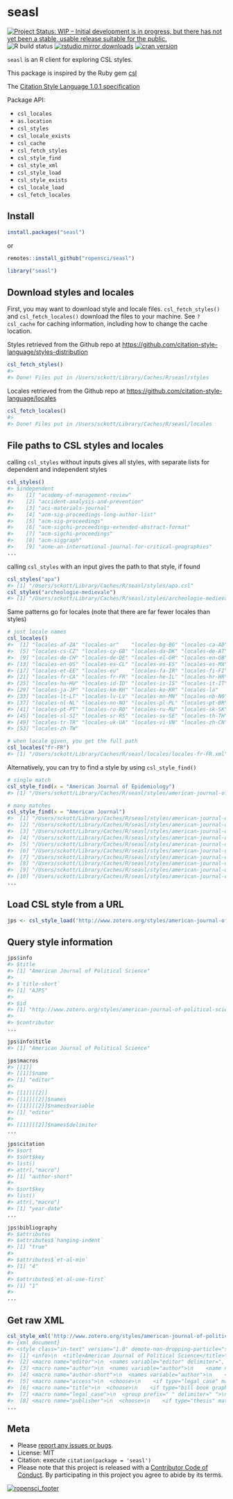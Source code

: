 seasl
=====



[![Project Status: WIP – Initial development is in progress, but there has not yet been a stable, usable release suitable for the public.](https://www.repostatus.org/badges/latest/wip.svg)](https://www.repostatus.org/#wip)
![R build status](https://github.com/ropensci/seasl/workflows/R-CMD-check/badge.svg)
[![rstudio mirror downloads](https://cranlogs.r-pkg.org/badges/seasl?color=C9A115)](https://github.com/metacran/cranlogs.app)
[![cran version](https://www.r-pkg.org/badges/version/seasl)](https://cran.r-project.org/package=seasl)
<!-- [![Build Status](https://travis-ci.org/ropensci/seasl.svg?branch=master)](https://travis-ci.org/ropensci/seasl) -->

`seasl` is an R client for exploring CSL styles.

This package is inspired by the Ruby gem [csl](https://github.com/inukshuk/csl-ruby)

The [Citation Style Language 1.0.1 specification](http://citationstyles.org/downloads/specification.html)

Package API:

 - `csl_locales`
 - `as.location`
 - `csl_styles`
 - `csl_locale_exists`
 - `csl_cache`
 - `csl_fetch_styles`
 - `csl_style_find`
 - `csl_style_xml`
 - `csl_style_load`
 - `csl_style_exists`
 - `csl_locale_load`
 - `csl_fetch_locales`

## Install


```r
install.packages("seasl")
```

or


```r
remotes::install_github("ropensci/seasl")
```


```r
library("seasl")
```

## Download styles and locales

First, you may want to download style and locale files. `csl_fetch_styles()` and `csl_fetch_locales()`
download the files to your machine. See `?csl_cache` for caching information, including
how to change the cache location.

Styles retrieved from the Github repo at <https://github.com/citation-style-language/styles-distribution>


```r
csl_fetch_styles()
#>
#> Done! Files put in /Users/sckott/Library/Caches/R/seasl/styles
```

Locales retrieved from the Github repo at <https://github.com/citation-style-language/locales>


```r
csl_fetch_locales()
#>
#> Done! Files put in /Users/sckott/Library/Caches/R/seasl/locales
```

## File paths to CSL styles and locales

calling `csl_styles` without inputs gives all styles, with separate lists for 
dependent and independent styles


```r
csl_styles()
#> $independent
#>    [1] "academy-of-management-review"                                                                                        
#>    [2] "accident-analysis-and-prevention"                                                                                    
#>    [3] "aci-materials-journal"                                                                                               
#>    [4] "acm-sig-proceedings-long-author-list"                                                                                
#>    [5] "acm-sig-proceedings"                                                                                                 
#>    [6] "acm-sigchi-proceedings-extended-abstract-format"                                                                     
#>    [7] "acm-sigchi-proceedings"                                                                                              
#>    [8] "acm-siggraph"                                                                                                        
#>    [9] "acme-an-international-journal-for-critical-geographies"                                                              
...
```

calling `csl_styles` with an input gives the path to that style, if found


```r
csl_styles("apa")
#> [1] "/Users/sckott/Library/Caches/R/seasl/styles/apa.csl"
csl_styles("archeologie-medievale")
#> [1] "/Users/sckott/Library/Caches/R/seasl/styles/archeologie-medievale.csl"
```

Same patterns go for locales (note that there are far fewer locales than styles)


```r
# just locale names
csl_locales()
#>  [1] "locales-af-ZA" "locales-ar"    "locales-bg-BG" "locales-ca-AD"
#>  [5] "locales-cs-CZ" "locales-cy-GB" "locales-da-DK" "locales-de-AT"
#>  [9] "locales-de-CH" "locales-de-DE" "locales-el-GR" "locales-en-GB"
#> [13] "locales-en-US" "locales-es-CL" "locales-es-ES" "locales-es-MX"
#> [17] "locales-et-EE" "locales-eu"    "locales-fa-IR" "locales-fi-FI"
#> [21] "locales-fr-CA" "locales-fr-FR" "locales-he-IL" "locales-hr-HR"
#> [25] "locales-hu-HU" "locales-id-ID" "locales-is-IS" "locales-it-IT"
#> [29] "locales-ja-JP" "locales-km-KH" "locales-ko-KR" "locales-la"   
#> [33] "locales-lt-LT" "locales-lv-LV" "locales-mn-MN" "locales-nb-NO"
#> [37] "locales-nl-NL" "locales-nn-NO" "locales-pl-PL" "locales-pt-BR"
#> [41] "locales-pt-PT" "locales-ro-RO" "locales-ru-RU" "locales-sk-SK"
#> [45] "locales-sl-SI" "locales-sr-RS" "locales-sv-SE" "locales-th-TH"
#> [49] "locales-tr-TR" "locales-uk-UA" "locales-vi-VN" "locales-zh-CN"
#> [53] "locales-zh-TW"
```


```r
# when locale given, you get the full path
csl_locales("fr-FR")
#> [1] "/Users/sckott/Library/Caches/R/seasl/locales/locales-fr-FR.xml"
```

Alternatively, you can try to find a style by using `csl_style_find()`


```r
# single match
csl_style_find(x = "American Journal of Epidemiology")
#> [1] "/Users/sckott/Library/Caches/R/seasl/styles/american-journal-of-epidemiology.csl"
```


```r
# many matches
csl_style_find(x = "American Journal")
#>  [1] "/Users/sckott/Library/Caches/R/seasl/styles/american-journal-of-agricultural-economics.csl"                                     
#>  [2] "/Users/sckott/Library/Caches/R/seasl/styles/american-journal-of-archaeology.csl"                                                
#>  [3] "/Users/sckott/Library/Caches/R/seasl/styles/american-journal-of-botany.csl"                                                     
#>  [4] "/Users/sckott/Library/Caches/R/seasl/styles/american-journal-of-climate-change.csl"                                             
#>  [5] "/Users/sckott/Library/Caches/R/seasl/styles/american-journal-of-clinical-pathology.csl"                                         
#>  [6] "/Users/sckott/Library/Caches/R/seasl/styles/american-journal-of-enology-and-viticulture.csl"                                    
#>  [7] "/Users/sckott/Library/Caches/R/seasl/styles/american-journal-of-epidemiology.csl"                                               
#>  [8] "/Users/sckott/Library/Caches/R/seasl/styles/american-journal-of-health-behavior.csl"                                            
#>  [9] "/Users/sckott/Library/Caches/R/seasl/styles/american-journal-of-hypertension.csl"                                               
#> [10] "/Users/sckott/Library/Caches/R/seasl/styles/american-journal-of-medical-genetics.csl"                                           
...
```

## Load CSL style from a URL


```r
jps <- csl_style_load('http://www.zotero.org/styles/american-journal-of-political-science')
```

## Query style information


```r
jps$info
#> $title
#> [1] "American Journal of Political Science"
#> 
#> $`title-short`
#> [1] "AJPS"
#> 
#> $id
#> [1] "http://www.zotero.org/styles/american-journal-of-political-science"
#> 
#> $contributor
...
```


```r
jps$info$title
#> [1] "American Journal of Political Science"
```


```r
jps$macros
#> [[1]]
#> [[1]]$name
#> [1] "editor"
#> 
#> [[1]][[2]]
#> [[1]][[2]]$names
#> [[1]][[2]]$names$variable
#> [1] "editor"
#> 
#> [[1]][[2]]$names$delimiter
...
```


```r
jps$citation
#> $sort
#> $sort$key
#> list()
#> attr(,"macro")
#> [1] "author-short"
#> 
#> $sort$key
#> list()
#> attr(,"macro")
#> [1] "year-date"
...
```


```r
jps$bibliography
#> $attributes
#> $attributes$`hanging-indent`
#> [1] "true"
#> 
#> $attributes$`et-al-min`
#> [1] "4"
#> 
#> $attributes$`et-al-use-first`
#> [1] "1"
#> 
...
```

## Get raw XML


```r
csl_style_xml('http://www.zotero.org/styles/american-journal-of-political-science')
#> {xml_document}
#> <style class="in-text" version="1.0" demote-non-dropping-particle="sort-only" default-locale="en-US" xmlns="http://purl.org/net/xbiblio/csl">
#>  [1] <info>\n  <title>American Journal of Political Science</title>\n  <title ...
#>  [2] <macro name="editor">\n  <names variable="editor" delimiter=", ">\n    < ...
#>  [3] <macro name="author">\n  <names variable="author">\n    <name name-as-so ...
#>  [4] <macro name="author-short">\n  <names variable="author">\n    <name form ...
#>  [5] <macro name="access">\n  <choose>\n    <if type="legal_case" match="none ...
#>  [6] <macro name="title">\n  <choose>\n    <if type="bill book graphic legal_ ...
#>  [7] <macro name="legal_case">\n  <group prefix=" " delimiter=" ">\n    <text ...
#>  [8] <macro name="publisher">\n  <choose>\n    <if type="thesis" match="none" ...
...
```

## Meta

* Please [report any issues or bugs](https://github.com/ropensci/seasl/issues).
* License: MIT
* Citation: execute `citation(package = 'seasl')`
* Please note that this project is released with a [Contributor Code of Conduct][coc]. By participating in this project you agree to abide by its terms.

[![ropensci_footer](https://ropensci.org/public_images/github_footer.png)](https://ropensci.org)

[coc]: https://github.com/ropensci/seasl/blob/master/CODE_OF_CONDUCT.md
